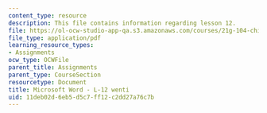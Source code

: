 ```yaml
---
content_type: resource
description: This file contains information regarding lesson 12.
file: https://ol-ocw-studio-app-qa.s3.amazonaws.com/courses/21g-104-chinese-iv-regular-spring-2004/11deb02d6eb5d5c7ff12c2dd27a76c7b_MIT21G_104S04_L12_wenti.pdf
file_type: application/pdf
learning_resource_types:
- Assignments
ocw_type: OCWFile
parent_title: Assignments
parent_type: CourseSection
resourcetype: Document
title: Microsoft Word - L-12 wenti
uid: 11deb02d-6eb5-d5c7-ff12-c2dd27a76c7b
---
```


